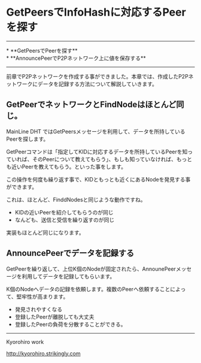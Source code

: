 # GetPeersでInfoHashに対応するPeerを探す
<hr>
* **GetPeersでPeerを探す**
<br>
* **AnnouncePeerでP2Pネットワーク上に値を保存する**
<br>
<hr>

前章でP2Pネットワークを作成する事ができました。本章では、作成したP2Pネットワークにデータを記録する方法について解説していきます。


## GetPeerでネットワークとFindNodeはほとんど同じ。

MainLine DHT ではGetPeersメッセージを利用して、データを所持しているPeerを探します。

GetPeerコマンドは「指定してKIDに対応するデータを所持しているPeerを知っていれば、そのPeerについて教えてもらう」、もしも知っていなければ、もっとも近いPeerを教えてもらう。といった事をします。

この操作を何度も繰り返す事で、KIDともっとも近くにあるNodeを発見する事ができます。

これは、ほとんど、FinddNodesと同じような動作ですね。
* KIDの近いPeerを紹介してもらうのが同じ
* なんども、送信と受信を繰り返すのが同じ

実装もほとんど同じになります。


## AnnouncePeerでデータを記録する

GetPeerを繰り返して、上位K個のNodeが固定されたら、AnnounePeerメッセージを利用してデータを記録してもらいます。

K個のNodeへデータの記録を依頼します。複数のPeerへ依頼することによって、堅牢性が高まります。

* 発見されやすくなる
* 登録したPeerが離脱しても大丈夫
* 登録したPeerの負荷を分散することができる。



-------
Kyorohiro work

http://kyorohiro.strikingly.com
